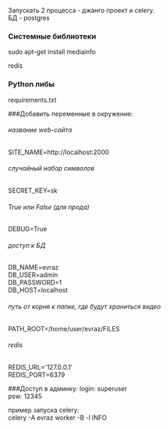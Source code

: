 Запускать 2 процесса - джанго проект и celery.\
БД - postgres

### Системные библиотеки

sudo apt-get install mediainfo

redis

### Python либы

requirements.txt


###Добавить переменные в окружение:

###### название web-сайта
SITE_NAME=http://localhost:2000

###### случайный набор символов
SECRET_KEY=sk

###### True или False (для прода) 
DEBUG=True

###### доступ к БД
DB_NAME=evraz\
DB_USER=admin\
DB_PASSWORD=1\
DB_HOST=localhost

###### путь от корня к папке, где будут храниться видео
PATH_ROOT=/home/user/evraz/FILES

###### redis
REDIS_URL='127.0.0.1'\
REDIS_PORT=6379

###Доступ в админку:
login: superuser\
psw: 12345


пример запуска celery:\
celery -A evraz worker -B -l INFO